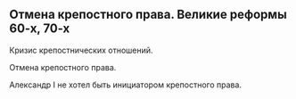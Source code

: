 
## Отмена крепостного права. Великие реформы 60-х, 70-х  

Кризис крепостнических отношений.

Отмена крепостного права. 

Александр I не хотел быть инициатором крепостного права. 